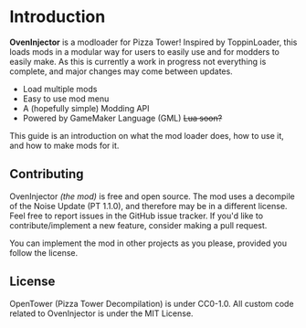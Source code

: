 # Introduction

**OvenInjector** is a modloader for Pizza Tower! Inspired by ToppinLoader, this loads mods in a modular way for users to easily use and for modders to easily make. As this is currently a work in progress not everything is complete, and major changes may come between updates.

- Load multiple mods
- Easy to use mod menu
- A (hopefully simple) Modding API
- Powered by GameMaker Language (GML) ~~Lua soon?~~

This guide is an introduction on what the mod loader does, how to use it, and how to make mods for it.

## Contributing

OvenInjector *(the mod)* is free and open source. The mod uses a decompile of the Noise Update (PT 1.1.0), and therefore may be in a different license.
Feel free to report issues in the GitHub issue tracker. If you'd like to contribute/implement a new feature, consider making a pull request.

You can implement the mod in other projects as you please, provided you follow the license.

## License

OpenTower (Pizza Tower Decompilation) is under CC0-1.0. All custom code related to OvenInjector is under the MIT License.